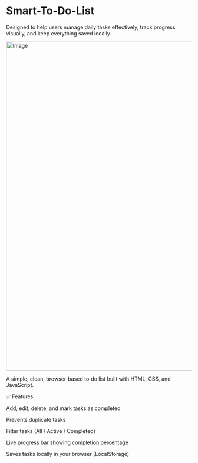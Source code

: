 # Smart-To-Do-List
Designed to help users manage daily tasks effectively, track progress visually, and keep everything saved locally.

<img width="1919" height="893" alt="Image" src="https://github.com/user-attachments/assets/54e32cef-3630-4779-9781-6328b77287a4" />

A simple, clean, browser‑based to‑do list built with HTML, CSS, and JavaScript.

✅ Features:

Add, edit, delete, and mark tasks as completed

Prevents duplicate tasks

Filter tasks (All / Active / Completed)

Live progress bar showing completion percentage

Saves tasks locally in your browser (LocalStorage)

